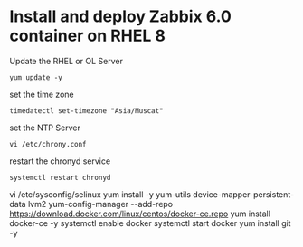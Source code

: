 # Install and deploy Zabbix 6.0 container on RHEL 8

Update the RHEL or OL Server 
```
yum update -y
```
set the time zone
```
timedatectl set-timezone "Asia/Muscat"
```
set the NTP Server 
```
vi /etc/chrony.conf
```
restart the chronyd service
```
systemctl restart chronyd
```

vi /etc/sysconfig/selinux
yum install -y yum-utils device-mapper-persistent-data lvm2
yum-config-manager --add-repo https://download.docker.com/linux/centos/docker-ce.repo
yum install docker-ce -y
systemctl enable docker
systemctl start docker
yum install git -y

```
